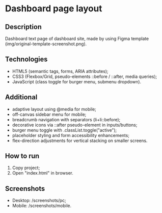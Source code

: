 # Dashboard page layout

## Description
Dashboard text page of dashboard site, made by using Figma template (img/original-template-screenshot.png).

## Technologies
- HTML5 (semantic tags, forms, ARIA attributes);
- CSS3 (Flexbox/Grid, pseudo-elements ::before / ::after, media queries);
- JavaScript (class toggle for burger menu, submenu dropdown).

## Additional
- adaptive layout using @media for mobile;
- off-canvas sidebar menu for mobile;
- breadcrumb navigation with separators (li+li::before);
- decorative icons via ::after pseudo-element in inputs/buttons;
- burger menu toggle with .classList.toggle("active");
- placeholder styling and form accessibility enhancements;
- flex-direction adjustments for vertical stacking on smaller screens.

## How to run
1. Copy project;
2. Open "index.html" in browser.

## Screenshots
- Desktop: /screenshots/pc;
- Mobile: /screenshots/mobile.
